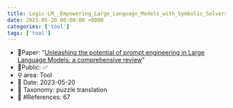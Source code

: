 ```yaml
---
title: Logic-LM__Empowering_Large_Language_Models_with_Symbolic_Solvers_for_Faithful_Logical_Reasoning
date: 2023-05-20 00:00:00 +0800
categories: ['tool']
tags: ['tool']
---
```


- 📙Paper: "[Unleashing the potential of prompt engineering in Large Language Models: a comprehensive review](https://www.semanticscholar.org/paper/Unleashing-the-potential-of-prompt-engineering-in-a-Chen-Zhang/595c8d39a6155354fd7d8f62a4441be5c82e68da)"
- 🔑Public: ✅
- ⚲ area: Tool
- 📅 Date: 2023-05-20
- 🔎 Taxonomy: puzzle translation
- 📝 #References: 67
